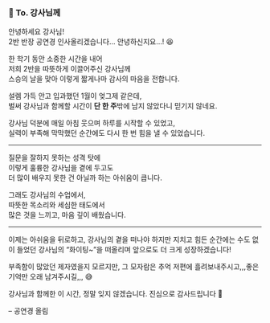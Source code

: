 ### 💌 To. 강사님께

안녕하세요 강사님!  
2반 반장 공연경 인사올리겠습니다… 안녕하신지요…! 😆

한 학기 동안 소중한 시간을 내어  
저희 2반을 따뜻하게 이끌어주신 강사님께  
스승의 날을 맞아 이렇게 짧게나마 감사의 마음을 전합니다.

설렘 가득 안고 입과했던 1월이 엊그제 같은데,  
벌써 강사님과 함께할 시간이 **단 한 주**밖에 남지 않았다니 믿기지 않네요. 
 
강사님 덕분에 매일 아침 웃으며 하루를 시작할 수 있었고,  
실력이 부족해 막막했던 순간에도 다시 한 번 힘을 낼 수 있었습니다.

---

질문을 잘하지 못하는 성격 탓에  
이렇게 훌륭한 강사님을 곁에 두고도  
더 많이 배우지 못한 건 아닐까 하는 아쉬움이 큽니다.

그래도 강사님의 수업에서,  
따뜻한 목소리와 세심한 태도에서  
많은 것을 느끼고, 마음 깊이 배웠습니다.

---

이제는 아쉬움을 뒤로하고, 강사님의 곁을 떠나야 하지만 
지치고 힘든 순간에는 수도 없이 들었던 강사님의 “화이팅~”을 떠올리며 앞으로도 더 크게 성장하겠습니다!

부족함이 많았던 제자였을지 모르지만, 그 모자람은 추억 저편에 흘려보내주시고,,,좋은 기억만 오래 남겨주시길,,, 😅

강사님과 함께한 이 시간, 정말 잊지 않겠습니다. 
진심으로 감사드립니다 💙

– 공연경 올림

